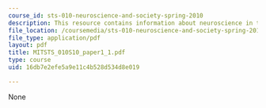 ```yaml
---
course_id: sts-010-neuroscience-and-society-spring-2010
description: This resource contains information about neuroscience in the news.
file_location: /coursemedia/sts-010-neuroscience-and-society-spring-2010/16db7e2efe5a9e11c4b528d534d8e019_MITSTS_010S10_paper1_1.pdf
file_type: application/pdf
layout: pdf
title: MITSTS_010S10_paper1_1.pdf
type: course
uid: 16db7e2efe5a9e11c4b528d534d8e019

---
```

None